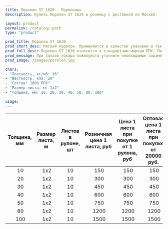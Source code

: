 ```yaml
---
title: Поролон ST 1620 - Поролоныч
description: Купить Поролон ST 1620 в розницу с доставкой по Москве.

layout: product
permalink: /catalog/:path
type: "product"

prod_title: Поролон ST 1620
prod_short_desc: Мягкий поролон. Применяется в качестве упаковки а так же для изготовления подголовников, боковин и спинок мягкой мебели.
prod_full_desc: Поролон ST 1620 относится к стандартным маркам ППУ. По соотношению цена-качество не имеет аналогов. Используется в качестве упаковки, обивки мебели, акустики.
prod_message: При заказе товара пожалуйста уточните необходимые параметры (толщина, размер листа и количество листов).
prod_image: /images/porolon.jpg

chars:
- "Плотность, кг/м3: 16"
- "Жесткость, кПа: 20"
- "Состав: 100% ППУ"
- "Размер листа, м: 1х2"
- "Толщина, мм: 10, 20, 30, 40, 50, 80, 100"

usage:
---
```


| Толщина, мм | Размер листа, м | Листов в рулоне, шт | Розничная цена 1 листа, руб | Цена 1 листа при покупке от 1 рулона, руб | Оптовая цена 1 листа при покупке от 20000 руб. |
|:-----------:|:---------------:|:-------------------:|:---------------------------:|:-----------------------------------------:|:----------------------------------------------:|
 10| 1х2|10| 150| 150| 150
 20| 1х2|10| 300| 300| 300
 30| 1х2|10| 450| 450| 450
 40| 1х2|10| 600| 600| 600
 50| 1х2|10| 750| 750| 750
 80| 1х2|10| 1200| 1200| 1200
 100| 1х2|10| 1500| 1500| 1500

